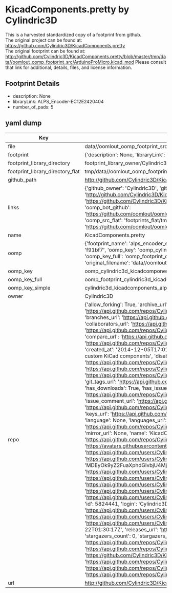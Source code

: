# KicadComponents.pretty by Cylindric3D  
This is a harvested standardized copy of a footprint from github.  
The original project can be found at:  
https://github.com/Cylindric3D/KicadComponents.pretty  
The original footprint can be found at:
http://github.com/Cylindric3D/KicadComponents.pretty/blob/master/tmp/data//oomlout_oomp_footprint_src/ArduinoProMicro.kicad_mod
Please consult that link for additional, details, files, and license information.  
## Footprint Details
* description: None  
* libraryLink: ALPS_Encoder-EC12E2420404  
* number_of_pads: 5  
## yaml dump  
| Key | Value |  
| --- | --- |  
| file | data//oomlout_oomp_footprint_src/KicadComponents.pretty/ALPS_Encoder-EC12E2420404.kicad_mod |  
| footprint | {'description': None, 'libraryLink': 'ALPS_Encoder-EC12E2420404', 'number_of_pads': 5} |  
| footprint_library_directory | footprint_library_owner/Cylindric3D_KicadComponents.pretty |  
| footprint_library_directory_flat | tmp/data//oomlout_oomp_footprint_src/footprints_flat/cylindric3d_kicadcomponents_alps_encoder_ec12e2420404/working |  
| github_path | http://github.com/Cylindric3D/KicadComponents.pretty/blob/master/tmp/data//oomlout_oomp_footprint_src/ALPS_Encoder-EC12E2420404.kicad_mod |  
| links | {'github_owner': 'Cylindric3D', 'github_repo_name': 'KicadComponents.pretty', 'github_src': 'http://github.com/Cylindric3D/KicadComponents.pretty/blob/master/tmp/data//oomlout_oomp_footprint_src/ArduinoProMicro.kicad_mod', 'github_src_repo': 'https://github.com/Cylindric3D/KicadComponents.pretty', 'oomp_bot': 'tmp/data//oomlout_oomp_footprint_src/footprints/cylindric3d_kicadcomponents_alps_encoder_ec12e2420404/working', 'oomp_bot_github': 'https://github.com/oomlout/oomlout_oomp_footprint_bot/tree/main/tmp/data//oomlout_oomp_footprint_src/footprints/cylindric3d_kicadcomponents_alps_encoder_ec12e2420404/working', 'oomp_src_flat': 'footprints_flat/tmp/data//oomlout_oomp_footprint_src/footprints_flat/cylindric3d_kicadcomponents_alps_encoder_ec12e2420404/working', 'oomp_src_flat_github': 'https://github.com/oomlout/oomlout_oomp_footprint_src/tree/main/tmp/data//oomlout_oomp_footprint_src/footprints_flat/cylindric3d_kicadcomponents_alps_encoder_ec12e2420404/working'} |  
| name | KicadComponents.pretty |  
| oomp | {'footprint_name': 'alps_encoder_ec12e2420404', 'library_name': 'kicadcomponents', 'md5': 'f91bf75db2cb8f1703790b0e3aa01e02', 'md5_10': 'f91bf75db2', 'md5_5': 'f91bf', 'md5_6': 'f91bf7', 'oomp_key': 'oomp_cylindric3d_kicadcomponents_alps_encoder_ec12e2420404', 'oomp_key_extra': 'oomp_footprint_cylindric3d_kicadcomponents_alps_encoder_ec12e2420404', 'oomp_key_full': 'oomp_footprint_cylindric3d_kicadcomponents_alps_encoder_ec12e2420404_f91bf7', 'oomp_key_simple': 'cylindric3d_kicadcomponents_alps_encoder_ec12e2420404', 'original_filename': 'data//oomlout_oomp_footprint_src/KicadComponents.pretty/ALPS_Encoder-EC12E2420404.kicad_mod', 'owner_name': 'cylindric3d'} |  
| oomp_key | oomp_cylindric3d_kicadcomponents_alps_encoder_ec12e2420404 |  
| oomp_key_full | oomp_footprint_cylindric3d_kicadcomponents_alps_encoder_ec12e2420404 |  
| oomp_key_simple | cylindric3d_kicadcomponents_alps_encoder_ec12e2420404 |  
| owner | Cylindric3D |  
| repo | {'allow_forking': True, 'archive_url': 'https://api.github.com/repos/Cylindric3D/KicadComponents.pretty/{archive_format}{/ref}', 'archived': False, 'assignees_url': 'https://api.github.com/repos/Cylindric3D/KicadComponents.pretty/assignees{/user}', 'blobs_url': 'https://api.github.com/repos/Cylindric3D/KicadComponents.pretty/git/blobs{/sha}', 'branches_url': 'https://api.github.com/repos/Cylindric3D/KicadComponents.pretty/branches{/branch}', 'clone_url': 'https://github.com/Cylindric3D/KicadComponents.pretty.git', 'collaborators_url': 'https://api.github.com/repos/Cylindric3D/KicadComponents.pretty/collaborators{/collaborator}', 'comments_url': 'https://api.github.com/repos/Cylindric3D/KicadComponents.pretty/comments{/number}', 'commits_url': 'https://api.github.com/repos/Cylindric3D/KicadComponents.pretty/commits{/sha}', 'compare_url': 'https://api.github.com/repos/Cylindric3D/KicadComponents.pretty/compare/{base}...{head}', 'contents_url': 'https://api.github.com/repos/Cylindric3D/KicadComponents.pretty/contents/{+path}', 'contributors_url': 'https://api.github.com/repos/Cylindric3D/KicadComponents.pretty/contributors', 'created_at': '2014-12-05T17:01:15Z', 'default_branch': 'master', 'deployments_url': 'https://api.github.com/repos/Cylindric3D/KicadComponents.pretty/deployments', 'description': 'My custom KiCad components', 'disabled': False, 'downloads_url': 'https://api.github.com/repos/Cylindric3D/KicadComponents.pretty/downloads', 'events_url': 'https://api.github.com/repos/Cylindric3D/KicadComponents.pretty/events', 'fork': False, 'forks': 0, 'forks_count': 0, 'forks_url': 'https://api.github.com/repos/Cylindric3D/KicadComponents.pretty/forks', 'full_name': 'Cylindric3D/KicadComponents.pretty', 'git_commits_url': 'https://api.github.com/repos/Cylindric3D/KicadComponents.pretty/git/commits{/sha}', 'git_refs_url': 'https://api.github.com/repos/Cylindric3D/KicadComponents.pretty/git/refs{/sha}', 'git_tags_url': 'https://api.github.com/repos/Cylindric3D/KicadComponents.pretty/git/tags{/sha}', 'git_url': 'git://github.com/Cylindric3D/KicadComponents.pretty.git', 'has_discussions': False, 'has_downloads': True, 'has_issues': True, 'has_pages': False, 'has_projects': True, 'has_wiki': True, 'homepage': None, 'hooks_url': 'https://api.github.com/repos/Cylindric3D/KicadComponents.pretty/hooks', 'html_url': 'https://github.com/Cylindric3D/KicadComponents.pretty', 'id': 27601215, 'is_template': False, 'issue_comment_url': 'https://api.github.com/repos/Cylindric3D/KicadComponents.pretty/issues/comments{/number}', 'issue_events_url': 'https://api.github.com/repos/Cylindric3D/KicadComponents.pretty/issues/events{/number}', 'issues_url': 'https://api.github.com/repos/Cylindric3D/KicadComponents.pretty/issues{/number}', 'keys_url': 'https://api.github.com/repos/Cylindric3D/KicadComponents.pretty/keys{/key_id}', 'labels_url': 'https://api.github.com/repos/Cylindric3D/KicadComponents.pretty/labels{/name}', 'language': None, 'languages_url': 'https://api.github.com/repos/Cylindric3D/KicadComponents.pretty/languages', 'license': None, 'merges_url': 'https://api.github.com/repos/Cylindric3D/KicadComponents.pretty/merges', 'milestones_url': 'https://api.github.com/repos/Cylindric3D/KicadComponents.pretty/milestones{/number}', 'mirror_url': None, 'name': 'KicadComponents.pretty', 'network_count': 0, 'node_id': 'MDEwOlJlcG9zaXRvcnkyNzYwMTIxNQ==', 'notifications_url': 'https://api.github.com/repos/Cylindric3D/KicadComponents.pretty/notifications{?since,all,participating}', 'open_issues': 0, 'open_issues_count': 0, 'organization': {'avatar_url': 'https://avatars.githubusercontent.com/u/5824441?v=4', 'events_url': 'https://api.github.com/users/Cylindric3D/events{/privacy}', 'followers_url': 'https://api.github.com/users/Cylindric3D/followers', 'following_url': 'https://api.github.com/users/Cylindric3D/following{/other_user}', 'gists_url': 'https://api.github.com/users/Cylindric3D/gists{/gist_id}', 'gravatar_id': '', 'html_url': 'https://github.com/Cylindric3D', 'id': 5824441, 'login': 'Cylindric3D', 'node_id': 'MDEyOk9yZ2FuaXphdGlvbjU4MjQ0NDE=', 'organizations_url': 'https://api.github.com/users/Cylindric3D/orgs', 'received_events_url': 'https://api.github.com/users/Cylindric3D/received_events', 'repos_url': 'https://api.github.com/users/Cylindric3D/repos', 'site_admin': False, 'starred_url': 'https://api.github.com/users/Cylindric3D/starred{/owner}{/repo}', 'subscriptions_url': 'https://api.github.com/users/Cylindric3D/subscriptions', 'type': 'Organization', 'url': 'https://api.github.com/users/Cylindric3D'}, 'owner': {'avatar_url': 'https://avatars.githubusercontent.com/u/5824441?v=4', 'events_url': 'https://api.github.com/users/Cylindric3D/events{/privacy}', 'followers_url': 'https://api.github.com/users/Cylindric3D/followers', 'following_url': 'https://api.github.com/users/Cylindric3D/following{/other_user}', 'gists_url': 'https://api.github.com/users/Cylindric3D/gists{/gist_id}', 'gravatar_id': '', 'html_url': 'https://github.com/Cylindric3D', 'id': 5824441, 'login': 'Cylindric3D', 'node_id': 'MDEyOk9yZ2FuaXphdGlvbjU4MjQ0NDE=', 'organizations_url': 'https://api.github.com/users/Cylindric3D/orgs', 'received_events_url': 'https://api.github.com/users/Cylindric3D/received_events', 'repos_url': 'https://api.github.com/users/Cylindric3D/repos', 'site_admin': False, 'starred_url': 'https://api.github.com/users/Cylindric3D/starred{/owner}{/repo}', 'subscriptions_url': 'https://api.github.com/users/Cylindric3D/subscriptions', 'type': 'Organization', 'url': 'https://api.github.com/users/Cylindric3D'}, 'private': False, 'pulls_url': 'https://api.github.com/repos/Cylindric3D/KicadComponents.pretty/pulls{/number}', 'pushed_at': '2014-12-22T01:30:17Z', 'releases_url': 'https://api.github.com/repos/Cylindric3D/KicadComponents.pretty/releases{/id}', 'size': 212, 'ssh_url': 'git@github.com:Cylindric3D/KicadComponents.pretty.git', 'stargazers_count': 0, 'stargazers_url': 'https://api.github.com/repos/Cylindric3D/KicadComponents.pretty/stargazers', 'statuses_url': 'https://api.github.com/repos/Cylindric3D/KicadComponents.pretty/statuses/{sha}', 'subscribers_count': 2, 'subscribers_url': 'https://api.github.com/repos/Cylindric3D/KicadComponents.pretty/subscribers', 'subscription_url': 'https://api.github.com/repos/Cylindric3D/KicadComponents.pretty/subscription', 'svn_url': 'https://github.com/Cylindric3D/KicadComponents.pretty', 'tags_url': 'https://api.github.com/repos/Cylindric3D/KicadComponents.pretty/tags', 'teams_url': 'https://api.github.com/repos/Cylindric3D/KicadComponents.pretty/teams', 'temp_clone_token': None, 'topics': [], 'trees_url': 'https://api.github.com/repos/Cylindric3D/KicadComponents.pretty/git/trees{/sha}', 'updated_at': '2014-12-05T17:01:15Z', 'url': 'https://api.github.com/repos/Cylindric3D/KicadComponents.pretty', 'visibility': 'public', 'watchers': 0, 'watchers_count': 0, 'web_commit_signoff_required': False} |  
| url | http://github.com/Cylindric3D/KicadComponents.pretty |  

